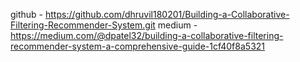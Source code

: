 github - https://github.com/dhruvil180201/Building-a-Collaborative-Filtering-Recommender-System.git
medium - https://medium.com/@dpatel32/building-a-collaborative-filtering-recommender-system-a-comprehensive-guide-1cf40f8a5321
